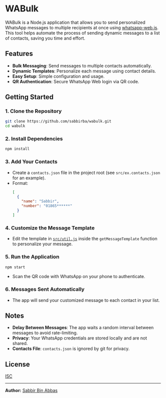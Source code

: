# WABulk

WABulk is a Node.js application that allows you to send personalized WhatsApp messages to multiple recipients at once using [whatsapp-web.js](https://github.com/pedroslopez/whatsapp-web.js). This tool helps automate the process of sending dynamic messages to a list of contacts, saving you time and effort.

## Features

- **Bulk Messaging**: Send messages to multiple contacts automatically.
- **Dynamic Templates**: Personalize each message using contact details.
- **Easy Setup**: Simple configuration and usage.
- **QR Authentication**: Secure WhatsApp Web login via QR code.

## Getting Started

### 1. Clone the Repository

```bash
git clone https://github.com/sabbirba/wabulk.git
cd wabulk
```

### 2. Install Dependencies

```bash
npm install
```

### 3. Add Your Contacts

- Create a `contacts.json` file in the project root (see `src/ex.contacts.json` for an example).
- Format:
  ```json
  [
    {
      "name": "Sabbir",
      "number": "01865******"
    }
  ]
  ```

### 4. Customize the Message Template

- Edit the template in [`src/util.js`](src/util.js) inside the `getMessageTemplate` function to personalize your message.

### 5. Run the Application

```bash
npm start
```

- Scan the QR code with WhatsApp on your phone to authenticate.

### 6. Messages Sent Automatically

- The app will send your customized message to each contact in your list.

## Notes

- **Delay Between Messages**: The app waits a random interval between messages to avoid rate-limiting.
- **Privacy**: Your WhatsApp credentials are stored locally and are not shared.
- **Contacts File**: `contacts.json` is ignored by git for privacy.

## License

[ISC](LICENSE)

---

**Author:** [Sabbir Bin Abbas](https://github.com/sabbirba)
